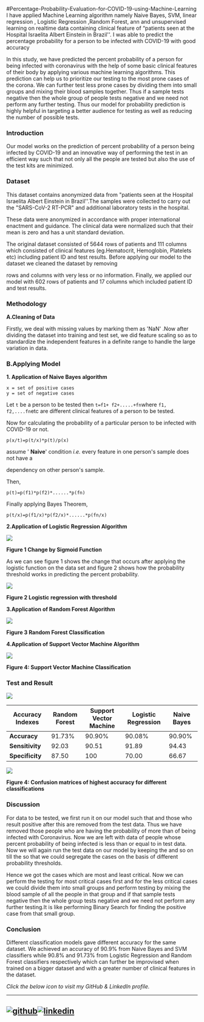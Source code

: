 #Percentage-Probability-Evaluation-for-COVID-19-using-Machine-Learning
I have applied Machine Learning algorithm namely Naive Bayes, SVM, linear regression , Logistic Regression ,Random Forest, ann and unsupervised learning on realtime data containing clinical feature of “patients seen at the Hospital Israelita Albert Einstein in Brazil''. I was able to predict the percentage probability for a person to be infected with COVID-19 with good accuracy


In this study, we have predicted the percent probability of a person for being infected with coronavirus with the help of some basic clinical features of their body by applying various machine learning algorithms. This prediction can help us to prioritize our testing to the most prone cases of the corona. We can further test less prone cases by dividing them into small groups and mixing their blood samples together. Thus if a sample tests negative then the whole group of people tests negative and we need not perform any further testing. Thus our model for probability prediction is highly helpful in targeting a better audience for testing as well as reducing the number of possible tests.

### Introduction

Our model works on the prediction of percent probability of a person being infected by COVID-19 and an innovative way of performing the test in an efficient way such that not only all the people are tested but also the use of the test kits are minimized.

### Dataset

This dataset contains anonymized data from &quot;patients seen at the Hospital Israelita Albert Einstein in Brazil&#39;&#39;.The samples were collected to carry out the &quot;SARS-CoV-2 RT-PCR&quot; and additional laboratory tests in the hospital.

These data were anonymized in accordance with proper international enactment and guidance. The clinical data were normalized such that their mean is zero and has a unit standard deviation.

The original dataset consisted of 5644 rows of patients and 111 columns which consisted of clinical features (eg.Hematocrit, Hemoglobin, Platelets etc) including patient ID and test results. Before applying our model to the dataset we cleaned the dataset by removing

rows and columns with very less or no information. Finally, we applied our model with 602 rows of patients and 17 columns which included patient ID and test results.

### Methodology

**A.Cleaning of Data**

Firstly, we deal with missing values by marking them as &#39;NaN&#39; .Now after dividing the dataset into training and test set, we did feature scaling so as to standardize the independent features in a definite range to handle the large variation in data.

### B.Applying Model

**1. Application of Naive Bayes algorithm**

```
x = set of positive cases
y = set of negative cases
```

Let ```t``` be a person to be tested then ```t=f1+ f2+.....+fn```where ```f1, f2,....fn```etc are different clinical features of a person to be tested.

Now for calculating the probability of a particular person to be infected with COVID-19 or not.

```
p(x/t)=p(t/x)*p(t)/p(x)
```

assume &#39; **Naive**&#39; condition _i.e._ every feature in one person&#39;s sample does not have a

dependency on other person&#39;s sample.

Then,

```p(t)=p(f1)*p(f2)*......*p(fn)```

Finally applying Bayes Theorem,

```p(t/x)=p(f1/x)*p(f2/x)*......*p(fn/x)```

**2.Application of Logistic Regression Algorithm**

![](images/logistic-regression.jpg)


**Figure 1 Change by Sigmoid Function**


As we can see figure 1 shows the change that occurs after applying the logistic function on the data set and figure 2 shows how the probability threshold works in predicting the percent probability.

![](images/logistic-regression(2).jpg)


**Figure 2 Logistic regression with threshold**



**3.Application of Random Forest Algorithm**

![](images/RandomForest.jpg)

**Figure 3 Random Forest Classification**

**4.Application of Support Vector Machine Algorithm**

![](images/SVM.jpg)

**Figure 4: Support Vector Machine Classification**

### Test and Result

![](images/Graph.jpg)

| **Accuracy Indexes** | **Random Forest** | **Support Vector Machine** | **Logistic Regression** | **Naive Bayes** |
| --- | --- | --- | --- | --- |
| **Accuracy** | 91.73% | 90.90% | 90.08% | 90.90% |
| **Sensitivity** | 92.03 | 90.51 | 91.89 | 94.43 |
| **Specificity** | 87.50 | 100 | 70.00 | 66.67 |



![](images/Confusion-matrix.jpg)

**Figure 4: Confusion matrices of highest accuracy for different classifications**

### Discussion

For data to be tested, we first run it on our model such that and those who result positive after this are removed from the test data. Thus we have removed those people who are having the probability of more than of being infected with Coronavirus. Now we are left with data of people whose percent probability of being infected is less than or equal to in test data. Now we will again run the test data on our model by keeping the and so on till the so that we could segregate the cases on the basis of different probability thresholds.

Hence we got the cases which are most and least critical. Now we can perform the testing for most critical cases first and for the less critical cases we could divide them into small groups and perform testing by mixing the blood sample of all the people in that group and if that sample tests negative then the whole group tests negative and we need not perform any further testing.It is like performing Binary Search for finding the positive case from that small group.

### Conclusion

Different classification models gave different accuracy for the same dataset. We achieved an accuracy of 90.9% from Naive Bayes and SVM classifiers while 90.8% and 91.73% from Logistic Regression and Random Forest classifiers respectively which can further be improvised when trained on a bigger dataset and with a greater number of clinical features in the dataset.


*Click the below icon to visit my GitHub & LinkedIn profile.*


[1]: https://github.com/aman-arya
[2]: https://www.linkedin.com/in/aman-kumar-1422a11a6/


---
[![github](https://cloud.githubusercontent.com/assets/17016297/18839843/0e06a67a-83d2-11e6-993a-b35a182500e0.png)][1][![linkedin](https://cloud.githubusercontent.com/assets/17016297/18839848/0fc7e74e-83d2-11e6-8c6a-277fc9d6e067.png)][2]
---


